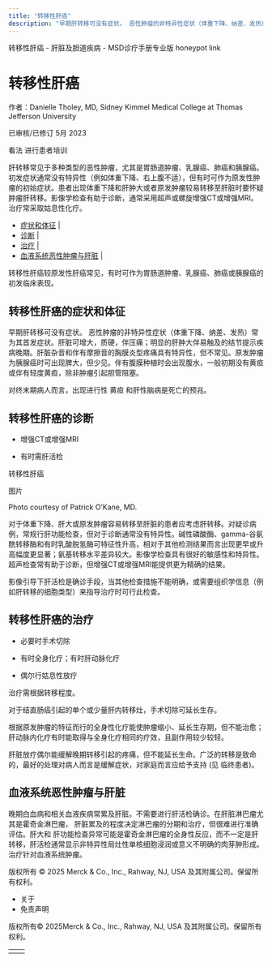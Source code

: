 ```yaml
---
title: "转移性肝癌"
description: "早期肝转移可没有症状。 恶性肿瘤的非特异性症状（体重下降、纳差、发热）常为其首发症状。肝脏可增大，质硬，伴压痛；明显的肝肿大伴易触及的结节提示疾病晚期。肝脏杂音和伴有摩擦音的胸膜炎型疼痛具有特异性，但不常见。原发肿瘤为胰腺癌时可出现脾大，但少见。伴有腹膜种植时会出现腹水，一般初期没有黄疸或伴有轻度黄疸，除非肿瘤引起胆管阻塞。"
---
```


﻿转移性肝癌 \- 肝脏及胆道疾病 \- MSD诊疗手册专业版 honeypot link

# 转移性肝癌

作者：Danielle Tholey, MD, Sidney Kimmel Medical College at Thomas Jefferson University

已审核/已修订 5月 2023

看法 进行患者培训

肝转移常见于多种类型的恶性肿瘤，尤其是胃肠道肿瘤、乳腺癌、肺癌和胰腺癌。 初发症状通常没有特异性（例如体重下降、右上腹不适），但有时可作为原发性肿瘤的初始症状。患者出现体重下降和肝肿大或者原发肿瘤较易转移至肝脏时要怀疑肿瘤肝转移。影像学检查有助于诊断，通常采用超声或螺旋增强CT或增强MRI。治疗常采取姑息性化疗。

- [症状和体征](#症状和体征_v901559_zh) \|
- [诊断](#诊断_v901563_zh) \|
- [治疗](#治疗_v901572_zh) \|
- [血液系统恶性肿瘤与肝脏](#血液系统恶性肿瘤与肝脏_v901577_zh) \|

转移性肝癌较原发性肝癌常见，有时可作为胃肠道肿瘤、乳腺癌、肺癌或胰腺癌的初发临床表现。

## 转移性肝癌的症状和体征

早期肝转移可没有症状。 恶性肿瘤的非特异性症状（体重下降、纳差、发热）常为其首发症状。肝脏可增大，质硬，伴压痛；明显的肝肿大伴易触及的结节提示疾病晚期。肝脏杂音和伴有摩擦音的胸膜炎型疼痛具有特异性，但不常见。原发肿瘤为胰腺癌时可出现脾大，但少见。伴有腹膜种植时会出现腹水，一般初期没有黄疸或伴有轻度黄疸，除非肿瘤引起胆管阻塞。

对终末期病人而言，出现进行性 黄疸 和肝性脑病是死亡的预兆。

## 转移性肝癌的诊断

- 增强CT或增强MRI

- 有时需肝活检


转移性肝癌



图片

Photo courtesy of Patrick O’Kane, MD.

对于体重下降、肝大或原发肿瘤容易转移至肝脏的患者应考虑肝转移。对疑诊病例，常规行肝功能检查，但对于诊断通常没有特异性。碱性磷酸酶、gamma-谷氨酰转移酶和有时乳酸脱氢酶可特征性升高，相对于其他检测结果而言出现更早或升高幅度更显著；氨基转移水平差异较大。影像学检查具有很好的敏感性和特异性。超声检查常有助于诊断，但增强CT或增强MRI能提供更为精确的结果。

影像引导下肝活检是确诊手段，当其他检查措施不能明确，或需要组织学信息（例如肝转移的细胞类型）来指导治疗时可行此检查。

## 转移性肝癌的治疗

- 必要时手术切除

- 有时全身化疗；有时肝动脉化疗

- 偶尔行姑息性放疗


治疗需根据转移程度。

对于结直肠癌引起的单个或少量肝内转移灶，手术切除可延长生存。

根据原发肿瘤的特征而行的全身性化疗能使肿瘤缩小、延长生存期，但不能治愈；肝动脉内化疗有时能取得与全身化疗相同的疗效，且副作用较少较轻。

肝脏放疗偶尔能缓解晚期转移引起的疼痛，但不能延长生命。广泛的转移是致命的，最好的处理对病人而言是缓解症状，对家庭而言应给予支持 (见 临终患者)。

## 血液系统恶性肿瘤与肝脏

晚期白血病和相关血液疾病常累及肝脏。不需要进行肝活检确诊。在肝脏淋巴瘤尤其是霍奇金淋巴瘤， 肝脏累及的程度决定淋巴瘤的分期和治疗，但很难进行准确 评估。肝大和 肝功能检查异常可能是霍奇金淋巴瘤的全身性反应，而不一定是肝转移，肝活检通常显示非特异性局灶性单核细胞浸润或意义不明确的肉芽肿形成。治疗针对血液系统肿瘤。



版权所有 © 2025
Merck & Co., Inc., Rahway, NJ, USA 及其附属公司。保留所有权利。

- 关于
- 免责声明

版权所有© 2025Merck & Co., Inc., Rahway, NJ, USA 及其附属公司。保留所有权利。

|     |     |
| --- | --- |
|  |  |